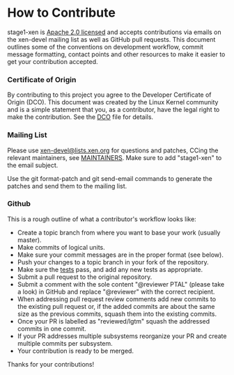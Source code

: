 # How to Contribute

stage1-xen is [Apache 2.0 licensed](LICENSE) and accepts contributions
via emails on the xen-devel mailing list as well as GitHub pull
requests. This document outlines some of the conventions on development
workflow, commit message formatting, contact points and other resources
to make it easier to get your contribution accepted.

### Certificate of Origin

By contributing to this project you agree to the Developer Certificate of
Origin (DCO). This document was created by the Linux Kernel community and is a
simple statement that you, as a contributor, have the legal right to make the
contribution. See the [DCO](DCO) file for details.

### Mailing List

Please use xen-devel@lists.xen.org for questions and patches, CCing the
relevant maintainers, see [MAINTAINERS](MAINTAINERS). Make sure to add
"stage1-xen" to the email subject.

Use the git format-patch and git send-email commands to generate the
patches and send them to the mailing list.

### Github

This is a rough outline of what a contributor's workflow looks like:

- Create a topic branch from where you want to base your work (usually master).
- Make commits of logical units.
- Make sure your commit messages are in the proper format (see below).
- Push your changes to a topic branch in your fork of the repository.
- Make sure the [tests](tests/README.md#manually-running-the-tests) pass, and add any new tests as appropriate.
- Submit a pull request to the original repository.
- Submit a comment with the sole content "@reviewer PTAL" (please take a look) in GitHub
  and replace "@reviewer" with the correct recipient.
- When addressing pull request review comments add new commits to the existing pull request or,
  if the added commits are about the same size as the previous commits,
  squash them into the existing commits.
- Once your PR is labelled as "reviewed/lgtm" squash the addressed commits in one commit.
- If your PR addresses multiple subsystems reorganize your PR and create multiple commits per subsystem.
- Your contribution is ready to be merged.

Thanks for your contributions!

